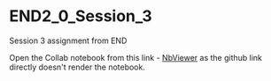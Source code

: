 # END2_0_Session_3
Session 3 assignment from END

Open the Collab notebook from this link - [NbViewer](https://nbviewer.jupyter.org/github/rajanm/END2_0_Session_3/blob/main/END2_Session2_Assignment.ipynb) as the github link directly doesn't render the notebook.
